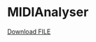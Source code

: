 # MIDIAnalyser


<a id="raw-url" href="https://github.com/t-bre/MIDIAnalyser/tree/master/macOS%20Builds/MIDIAnalyser%202020-02-11/MIDIAnalyser.app">Download FILE</a>
